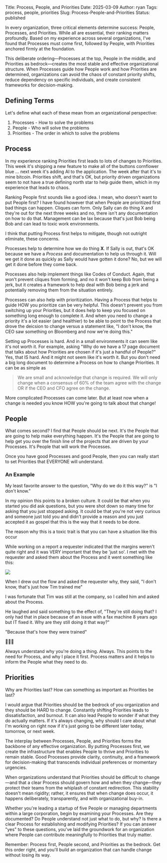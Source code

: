 Title: Process, People, and Priorities
Date: 2025-03-09
Author: ryan
Tags: process, people, priorities
Slug: Process-People-and-Priorities
Status: published

In every organization, three critical elements determine success: People, Processes, and Priorities. While all are essential, their ranking matters profoundly. Based on my experience across several organizations, I've found that Processes must come first, followed by People, with Priorities anchored firmly at the foundation.

This deliberate ordering—Processes at the top, People in the middle, and Priorities as bedrock—creates the most stable and effective organizational structure. When Processes guide how People work and how Priorities are determined, organizations can avoid the chaos of constant priority shifts, reduce dependency on specific individuals, and create consistent frameworks for decision-making.

## Defining Terms

Let's define what each of these mean from an organizational perspective:

1. Processes - How to solve the problems
2. People - Who will solve the problems
3. Priorities - The order in which to solve the problems

## Process

In my experience ranking Priorities first leads to lots of changes to Priorities. This week it's shipping a new feature to make all of the buttons cornflower blue ... next week it's adding AI to the application. The week after that it's to mine bitcoin. Priorities shift, and that's OK, but priority driven organizations seem to not have a true defining north star to help guide them, which in my experience that leads to chaos.

Ranking People first sounds like a good idea. I mean, who doesn't want to put People first? I have found however that when People are prioritized first bad things can happen. Cliques can form. Only Sally can do thing X and they're out for the next three weeks and no, there isn't any documentation on how to do that. Management can be lax because that's just Bob being Bob and can lead to toxic work environments.

I think that putting Process first helps to mitigate, though not outright eliminate, these concerns.

Processes help to determine how we do thing **X**. If Sally is out, that's OK because we have a *Process* and documentation to help us through it. Will we get it done as quickly as Sally would have gotten it done? No, but we will get it done before they come back.

Processes also help implement things like Codes of Conduct. Again, that won't prevent cliques from forming, and no it won't keep Bob from being a jerk, but it creates a framework to help deal with Bob being a jerk and potentially removing them from the situation entirely.

Processes can also help with prioritization. Having a Process that helps to guide HOW you prioritize can be very helpful. This doesn't prevent you from switching up your Priorities, but it does help to keep you focused on something long enough to complete it. And when you need to change a priority it's a lot easier (and healthier) to be able to point to the Process that drove the deicsion to change versus a statement like, "I don't know, the CEO saw something on Bloomberg and now we're doing this."

Setting up Processes is hard. And in a small environments it can seem like it's not worth it. For example, asking "Why do we have a 17 page document that talks about how Priorities are chosen if it's just a handful of People?" Yes, that IS hard. And it might not seem like it's worth it. But you don't need a big long document to determine a Process on how to change Priorities. It can be as simple as

> We are small and acknowledge that change is required. We will only change when a consensus of 60% of the team agree with the change OR if the CEO and CFO agree on the change.

More complicated Processes can come later. But at least now when a change is needed you know HOW you're going to talk about that change!

## People

What comes second? I find that People should be next. It's the People that are going to help make everything happen. It's the People that are going to help get you over the finish line of the projects that are driven by your Processes. It's People that will work the Processes.

Once you have good Processes and good People, then you can really start to set Priorities that EVERYONE will understand.

### An Example

My least favorite answer to the question, "Why do we do it this way?" is "I don't know."

In my opinion this points to a broken culture. It could be that when you started you did ask questions, but you were shot down so many time for asking that you just stopped asking. It could be that you're not very curious and someone just told you and didn't provide a reason and you just accepted it as gospel that this is the way that it needs to be done.

The reason why this is a toxic trait is that you can have a situation like this occur

While working on a report a requester indicated that the margins weren't quite right and it was VERY important that they be 'just so'. I met with the requester and asked them about the Process and it went something like this:

[![](https://mermaid.ink/img/pako:eNpVkMtqwzAQRX9FzNoOjvxqvCgUSqCLQKGr1OpiGo1iU1kKiozjhvx75aRpk4Vg7pmDdNERNlYSVKC0HTYNOi_MTtWvrjWeLa3rPoRRrfm0h3pKrDXsZUpnrEkFtqqXYWLX9coa3zBltSR3Y63vrTWh-5e8w31TP3lGRjKr2DhtfePswHDA8ZL_7Kkhi2OJrR7j-JFd-gUyEH1d0W-3QLup0D1eB4zG9Kgv_Py-MBBBR67DVoYPOQrDmADfUEcCqjBKUthrL0CYU1Cx9_ZtNBuovOspgn4n0dNzi1uH3RXu0LxbexuhOsIBKs7TGedZXmQ8S_IkS8oIxoDLWZHMebFYhFOWGT9F8H2-IJk95ClP87RIF0XCi2IegbP9toFKod7T6Qc7uJk4?type=png)](https://mermaid.live/edit#pako:eNpVkMtqwzAQRX9FzNoOjvxqvCgUSqCLQKGr1OpiGo1iU1kKiozjhvx75aRpk4Vg7pmDdNERNlYSVKC0HTYNOi_MTtWvrjWeLa3rPoRRrfm0h3pKrDXsZUpnrEkFtqqXYWLX9coa3zBltSR3Y63vrTWh-5e8w31TP3lGRjKr2DhtfePswHDA8ZL_7Kkhi2OJrR7j-JFd-gUyEH1d0W-3QLup0D1eB4zG9Kgv_Py-MBBBR67DVoYPOQrDmADfUEcCqjBKUthrL0CYU1Cx9_ZtNBuovOspgn4n0dNzi1uH3RXu0LxbexuhOsIBKs7TGedZXmQ8S_IkS8oIxoDLWZHMebFYhFOWGT9F8H2-IJk95ClP87RIF0XCi2IegbP9toFKod7T6Qc7uJk4)

When I drew out the flow and asked the requester why, they said, "I don't know, that's just how Tim trained me"

I was fortunate that Tim was still at the company, so I called him and asked about the Process.

He laughed and said something to the effect of, "They're still doing that? I only had that in place because of an issue with a fax machine 8 years ago but IT fixed it. Why are they still doing it that way?"

"Because that's how they were trained"

🤦🏻‍♂️

Always understand why you're doing a thing. Always. This points to the need for Process, and why I place it first. Process matters and it helps to inform the People what they need to do.

## Priorities

Why are Priorities last? How can something as important as Priorities be last?

I would argue that Priorities should be the bedrock of you organization and they should be HARD to change. Constantly shifting Priorities leads to dissatisfaction, and burnout. It can also lead People to wonder if what they do actually matters. If it's always changing, why should I care about what I'm working on right now if it's just going to be different later today, tomorrow, or next week.

The interplay between Processes, People, and Priorities forms the backbone of any effective organization. By putting Processes first, we create the infrastructure that enables People to thrive and Priorities to remain stable. Good Processes provide clarity, continuity, and a framework for decision-making that transcends individual preferences or momentary urgencies.

When organizations understand that Priorities should be difficult to change—and that a clear Process should govern how and when they change—they protect their teams from the whiplash of constant redirection. This stability doesn't mean rigidity; rather, it ensures that when change does occur, it happens deliberately, transparently, and with organizational buy-in.

Whether you're leading a startup of five People or managing departments within a large corporation, begin by examining your Processes. Are they documented? Do People understand not just what to do, but why? Is there a clear Process for establishing and modifying Priorities? If you can answer "yes" to these questions, you've laid the groundwork for an organization where People can contribute meaningfully to Priorities that truly matter.

Remember: Process first, People second, and Priorities as the bedrock. Get this order right, and you'll build an organization that can handle change without losing its way.
